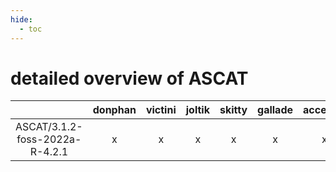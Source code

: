 ```yaml
---
hide:
  - toc
---
```


detailed overview of ASCAT
==========================

| |donphan|victini|joltik|skitty|gallade|accelgor|swalot|doduo|
| :---: | :---: | :---: | :---: | :---: | :---: | :---: | :---: | :---: |
|ASCAT/3.1.2-foss-2022a-R-4.2.1|x|x|x|x|x|x|x|x|
